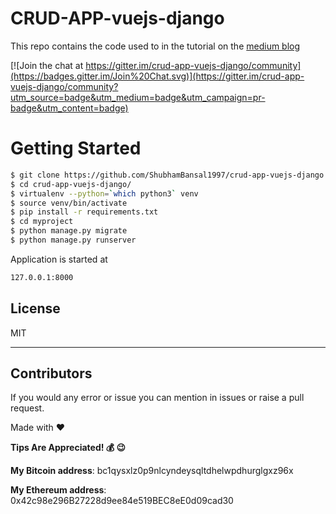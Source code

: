 # CRUD-APP-vuejs-django
This repo contains the code used to in the tutorial on the [medium blog](https://medium.com/@shubhambansal_89125/crud-app-using-vue-js-and-django-516edf4e4217)

[![Join the chat at https://gitter.im/crud-app-vuejs-django/community](https://badges.gitter.im/Join%20Chat.svg)](https://gitter.im/crud-app-vuejs-django/community?utm_source=badge&utm_medium=badge&utm_campaign=pr-badge&utm_content=badge)

# Getting Started

```sh
$ git clone https://github.com/ShubhamBansal1997/crud-app-vuejs-django.git
$ cd crud-app-vuejs-django/
$ virtualenv --python=`which python3` venv
$ source venv/bin/activate
$ pip install -r requirements.txt
$ cd myproject
$ python manage.py migrate
$ python manage.py runserver
```
Application is started at 
```sh
127.0.0.1:8000
```

License
----

MIT

***

Contributors
---
If you would any error or issue you can mention in issues or raise a pull request.

Made with ❤

**Tips Are Appreciated! 💰 😉**

**My Bitcoin address**: bc1qysxlz0p9nlcyndeysqltdhelwpdhurglgxz96x

**My Ethereum address**: 0x42c98e296B27228d9ee84e519BEC8eE0d09cad30

